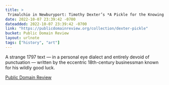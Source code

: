 ```yaml
---
title: > 
 Trimalchio in Newburyport: Timothy Dexter’s *A Pickle for the Knowing Ones* (1848)
date: 2022-10-07 23:39:42 -0700
dateadded: 2022-10-07 23:39:42 -0700
link: "https://publicdomainreview.org/collection/dexter-pickle"
bucket: Public Domain Review
layout: urlnote
tags: ["history", "art"]
--- 
```

A strange 1797 text — in a personal eye dialect and entirely devoid of punctuation — written by the eccentric 18th-century businessman known for his wildly good luck.
 <!-- end excerpt --> 
<div class='bucket'><a class='internal-link' href='/buckets/public-domain-review'>Public Domain Review</a></div> 
